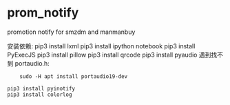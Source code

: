 # prom_notify
promotion notify for smzdm and manmanbuy


安装依赖:
    pip3 install lxml
    pip3 install ipython notebook
    pip3 install PyExecJS
    pip3 install pillow
    pip3 install qrcode
    pip3 install pyaudio
    遇到找不到 portaudio.h:

        sudo -H apt install portaudio19-dev

    pip3 install pyinotify
    pip3 install colorlog

